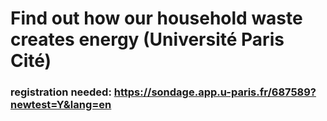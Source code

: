 # Find out how our household waste creates energy (Université Paris Cité)

### registration needed: https://sondage.app.u-paris.fr/687589?newtest=Y&lang=en